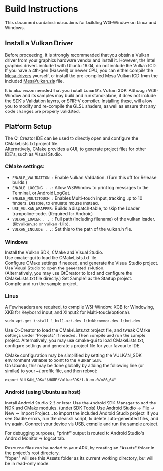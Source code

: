 # Build Instructions

This document contains instructions for building WSI-Window on Linux and Windows.

## Install a Vulkan Driver

Before proceeding, it is strongly recommended that you obtain a Vulkan driver from your graphics hardware vendor and install it.  However, the Intel graphics drivers included with Ubuntu 16.04, do not include the Vulkan ICD. If you have a 4th-gen (Haswell) or newer CPU, you can either compile the [Mesa drivers](https://github.com/mesa3d/mesa) yourself, or install the pre-compiled Mesa Vulkan ICD from the included  [MesaVulkan.zip](MesaVulkan.zip "Intel-Mesa Vulkan ICD for Ubuntu 16.04") file.  

It is also recommended that you install LunarG's Vulkan SDK.  Although WSI-Window and its samples may build and run stand-alone, it does not include the SDK's Validation layers, or SPIR-V compiler.  Installing these, will allow you to modify and re-compile the GLSL shaders, as well as ensure that any code changes are properly validated.

## Platform Setup

The Qt Creator IDE can be used to directly open and configure the CMakeLists.txt project file.  
Alternatively, CMake provides a GUI, to generate project files for other IDE's, such as Visual Studio.

### CMake settings:
 - `ENABLE_VALIDATION :` Enable Vulkan Validation. (Turn this off for Release builds.)
 - `ENABLE_LOGGING . .:` Allow WSIWindow to print log messages to the Terminal, or Android LogCat.
 - `ENABLE_MULTITOUCH :` Enables Multi-touch input, tracking up to 10 finders. Disable, to emulate mouse instead.
 - `USE_VULKAN_WRAPPER:` Builds a dispatch-table, to skip the Loader trampoline-code. (Required for Android)
 - `VULKAN_LOADER . . :` Full path (including filename) of the vulkan loader. (libvulkan.so or vulkan-1.lib).
 - `VULKAN_INCLUDE . .:` Set this to the path of the vulkan.h file.

### Windows
Install the Vulkan SDK, CMake and Visual Studio.  
Use cmake-gui to load the CMakeLists.txt file.  
Configure CMake settings if needed, and generate the Visual Studio project.  
Use Visual Studio to open the generated solution.  
(Alternatively, you may use QtCreator to load and configure the CMakeLists.txt file directly.)
Set Sample1 as the Startup project.  
Compile and run the sample project.

### Linux
A Few headers are required, to compile WSI-Window: XCB for Windowing, XKB for Keyboard input, and XInput2 for Multi-touch(optional).

    sudo apt-get install libx11-xcb-dev libxkbcommon-dev libxi-dev

Use Qt-Creator to load the CMakeLists.txt project file, and tweak CMake settings under "Projects" if needed.  Then compile and run the sample project.  Alternatively, you may use cmake-gui to load CMakeLists.txt, configure settings and generate a project file for your favourite IDE.

CMake configuration may be simplified by setting the VULKAN_SDK environment variable to point to the Vulkan SDK.  
On Ubuntu, this may be done globally by adding the following line (or similar) to your ~/.profile file, and then reboot:  
  
  `export VULKAN_SDK="$HOME/VulkanSDK/1.0.xx.0/x86_64"`
  
### Android (using Ubuntu as host)

Install Android Studio 2.2 or later.
Use the Android SDK Manager to add the NDK and CMake modules. (under SDK Tools)
Use Android Studio -> File -> New -> Import Project... to import the included Android Studio project.
If you see Gradle errors, run the clear.sh script, to delete auto-generated files, and try again.
Connect your device via USB, compile and run the sample project.  

For debugging purposes, "printf" output is routed to Android Studio's Android Monitor -> logcat tab.  

Resource files can be added to your APK, by creating an "Assets" folder in the project's root directory.  
"fopen" will see this Assets folder as its current working directory, but will be in read-only mode.

